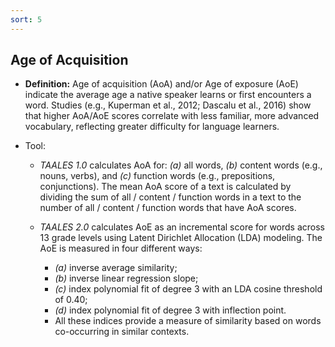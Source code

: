 ```yaml
---
sort: 5
---
```


## Age of Acquisition

- **Definition:** Age of acquisition (AoA) and/or Age of exposure (AoE) indicate the average age a native speaker learns or first encounters a word. Studies (e.g., Kuperman et al., 2012; Dascalu et al., 2016) show that higher AoA/AoE scores correlate with less familiar, more advanced vocabulary, reflecting greater difficulty for language learners.

- Tool: 
	- *TAALES 1.0* calculates AoA for: *(a)* all words, *(b)* content words (e.g., nouns, verbs), and *(c)* function words (e.g., prepositions, conjunctions). The mean AoA score of a text is calculated by dividing the sum of all / content / function words in a text to the number of all / content / function words that have AoA scores.

	- *TAALES 2.0*  calculates AoE as an incremental score for words across 13 grade levels using Latent Dirichlet Allocation (LDA) modeling. The AoE is measured in four different ways: 
		- *(a)* inverse average similarity; 
		- *(b)* inverse linear regression slope; 
		- *(c)* index polynomial fit of degree 3 with an LDA cosine threshold of 0.40; 
		- *(d)* index polynomial fit of degree 3 with inflection point. 
		- All these indices provide a measure of similarity based on words co-occurring in similar contexts.

